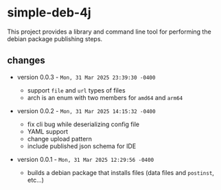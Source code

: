 # simple-deb-4j

This project provides a library and command line tool for performing the debian package publishing steps.

## changes

* version 0.0.3 - `Mon, 31 Mar 2025 23:39:30 -0400`
  * support `file` and `url` types of files
  * arch is an enum with two members for `amd64` and `arm64`

* version 0.0.2 - `Mon, 31 Mar 2025 14:15:32 -0400`
  * fix cli bug while deserializing config file
  * YAML support
  * change upload pattern
  * include published json schema for IDE

* version 0.0.1 - `Mon, 31 Mar 2025 12:29:56 -0400`
  * builds a debian package that installs files (data files and `postinst`, etc...)

